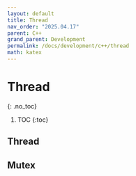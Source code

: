 ```yaml
---
layout: default
title: Thread
nav_order: "2025.04.17"
parent: C++
grand_parent: Development
permalink: /docs/development/c++/thread
math: katex
---
```



# **Thread**
{: .no_toc}

1. TOC
{:toc}


## Thread



## Mutex